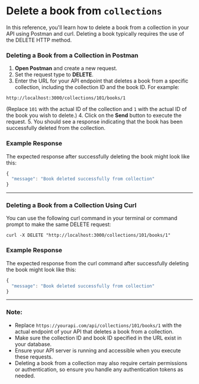 # Delete a book from `collections`

In this reference, you'll learn how to delete a book from a collection in your API using Postman and curl. Deleting a book typically requires the use of the DELETE HTTP method.

### Deleting a Book from a Collection in Postman

1. **Open Postman** and create a new request.
2. Set the request type to **DELETE**.
3. Enter the URL for your API endpoint that deletes a book from a specific collection, including the collection ID and the book ID. For example:

  ```shell
  http://localhost:3000/collections/101/books/1
  ```

(Replace `101` with the actual ID of the collection and `1` with the actual ID of the book you wish to delete.)
4. Click on the **Send** button to execute the request.
5. You should see a response indicating that the book has been successfully deleted from the collection.

### Example Response

The expected response after successfully deleting the book might look like this:

```js
{
  "message": "Book deleted successfully from collection"
}
```

---

### Deleting a Book from a Collection Using Curl

You can use the following curl command in your terminal or command prompt to make the same DELETE request:

```shell
curl -X DELETE "http://localhost:3000/collections/101/books/1"
```

### Example Response

The expected response from the curl command after successfully deleting the book might look like this:

```js
{
  "message": "Book deleted successfully from collection"
}
```

---

### Note:
- Replace `https://yourapi.com/api/collections/101/books/1` with the actual endpoint of your API that deletes a book from a collection.
- Make sure the collection ID and book ID specified in the URL exist in your database.
- Ensure your API server is running and accessible when you execute these requests.
- Deleting a book from a collection may also require certain permissions or authentication, so ensure you handle any authentication tokens as needed.
